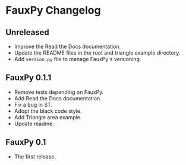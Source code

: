 # FauxPy Changelog

## Unreleased
- Improve the Read the Docs
documentation.
- Update the README files in the
root and triangle example 
directory.
- Add `version.py` file to manage FauxPy's versioning.

## FauxPy 0.1.1

- Remove tests depending on FauxPy.
- Add Read the Docs documentation.
- Fix a bug in ST.
- Adopt the black code style.
- Add Triangle area example.
- Update readme.

## FauxPy 0.1

- The first release.
